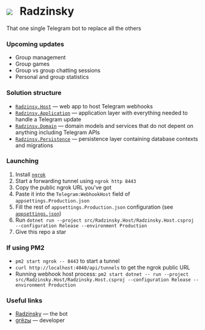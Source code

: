 # ![](https://i.imgur.com/jM8yQCt.png)  Radzinsky
That one single Telegram bot to replace all the others

### Upcoming updates
- Group management
- Group games
- Group vs group chatting sessions
- Personal and group statistics

### Solution structure
- [`Radzinsy.Host`](src/Radzinsky.Host) — web app to host Telegram webhooks
- [`Radzinsy.Application`](src/Radzinsky.Application) — application layer with everything needed to handle a Telegram update
- [`Radzinsy.Domain`](src/Radzinsky.Domain) — domain models and services that do not depent on anything including Telegram APIs
- [`Radzinsy.Persistence`](src/Radzinsky.Persistence) — persistence layer containing database contexts and migrations

### Launching
1. Install [`ngrok`](https://ngrok.com/docs/getting-started)
1. Start a forwarding tunnel using `ngrok http 8443`
1. Copy the public ngrok URL you've got
1. Paste it into the `Telegram:WebhookHost` field of `appsettings.Production.json`
1. Fill the rest of `appsettings.Production.json` configuration (see [`appsettings.json`](src/Radzinsky.Host/appsettings.json))
1. Run `dotnet run --project src/Radzinsky.Host/Radzinsky.Host.csproj --configuration Release --environment Production`
1. Give this repo a star

### If using PM2
- `pm2 start ngrok -- 8443` to start a tunnel
- `curl http://localhost:4040/api/tunnels` to get the ngrok public URL
- Running webhook host process: `pm2 start dotnet -- run --project src/Radzinsky.Host/Radzinsky.Host.csproj --configuration Release --environment Production`

### Useful links
- [Radzinsky](https://t.me/radzinsky_bot) — the bot
- [gгёzы](https://t.me/undrcrxwn) — developer
